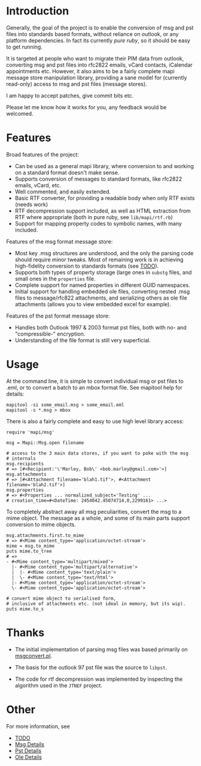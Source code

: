 # Introduction #

Generally, the goal of the project is to enable the conversion of msg and pst files into standards based formats, without reliance on outlook, or any platform dependencies. In fact its currently _pure ruby_, so it should be easy to get running.

It is targeted at people who want to migrate their PIM data from outlook, converting msg and pst files into rfc2822 emails, vCard contacts, iCalendar appointments etc. However, it also aims to be a fairly complete mapi message store manipulation library, providing a sane model for (currently read-only) access to msg and pst files (message stores).

I am happy to accept patches, give commit bits etc.

Please let me know how it works for you, any feedback would be welcomed.

# Features #

Broad features of the project:
  * Can be used as a general mapi library, where conversion to and working on a standard format doesn't make sense.
  * Supports conversion of messages to standard formats, like rfc2822 emails, vCard, etc.
  * Well commented, and easily extended.
  * Basic RTF converter, for providing a readable body when only RTF exists (needs work)
  * RTF decompression support included, as well as HTML extraction from RTF where appropriate (both in pure ruby, see `lib/mapi/rtf.rb`)
  * Support for mapping property codes to symbolic names, with many included.

Features of the msg format message store:
  * Most key .msg structures are understood, and the only the parsing code should require minor tweaks. Most of remaining work is in achieving high-fidelity conversion to standards formats (see [TODO](TODO.md)).
  * Supports both types of property storage (large ones in `substg` files, and small ones in the `properties` file.
  * Complete support for named properties in different GUID namespaces.
  * Initial support for handling embedded ole files, converting nested .msg files to message/rfc822 attachments, and serializing others as ole file attachments (allows you to view embedded excel for example).

Features of the pst format message store:
  * Handles both Outlook 1997 & 2003 format pst files, both with no- and "compressible-" encryption.
  * Understanding of the file format is still very superficial.

# Usage #

At the command line, it is simple to convert individual msg or pst files to .eml, or to convert a batch to an mbox format file. See mapitool help for details:

```
mapitool -si some_email.msg > some_email.eml
mapitool -s *.msg > mbox
```

There is also a fairly complete and easy to use high level library access:

```
require 'mapi/msg'

msg = Mapi::Msg.open filename

# access to the 3 main data stores, if you want to poke with the msg
# internals
msg.recipients
# => [#<Recipient:'\'Marley, Bob\' <bob.marley@gmail.com>'>]
msg.attachments
# => [#<Attachment filename='blah1.tif'>, #<Attachment filename='blah2.tif'>]
msg.properties
# => #<Properties ... normalized_subject='Testing' ... 
# creation_time=#<DateTime: 2454042.45074714,0,2299161> ...>
```

To completely abstract away all msg peculiarities, convert the msg to a mime object.
The message as a whole, and some of its main parts support conversion to mime objects.

```
msg.attachments.first.to_mime
# => #<Mime content_type='application/octet-stream'>
mime = msg.to_mime
puts mime.to_tree
# =>
- #<Mime content_type='multipart/mixed'>
  |- #<Mime content_type='multipart/alternative'>
  |  |- #<Mime content_type='text/plain'>
  |  \- #<Mime content_type='text/html'>
  |- #<Mime content_type='application/octet-stream'>
  \- #<Mime content_type='application/octet-stream'>

# convert mime object to serialised form,
# inclusive of attachments etc. (not ideal in memory, but its wip).
puts mime.to_s
```

# Thanks #

  * The initial implementation of parsing msg files was based primarily on [msgconvert.pl](http://www.matijs.net/software/msgconv/).

  * The basis for the outlook 97 pst file was the source to `libpst`.

  * The code for rtf decompression was implemented by inspecting the algorithm used in the `JTNEF` project.

# Other #

For more information, see
  * [TODO](TODO.md)
  * [Msg Details](MsgDetails.md)
  * [Pst Details](PstDetails.md)
  * [Ole Details](http://code.google.com/p/ruby-ole/wiki/OleDetails)